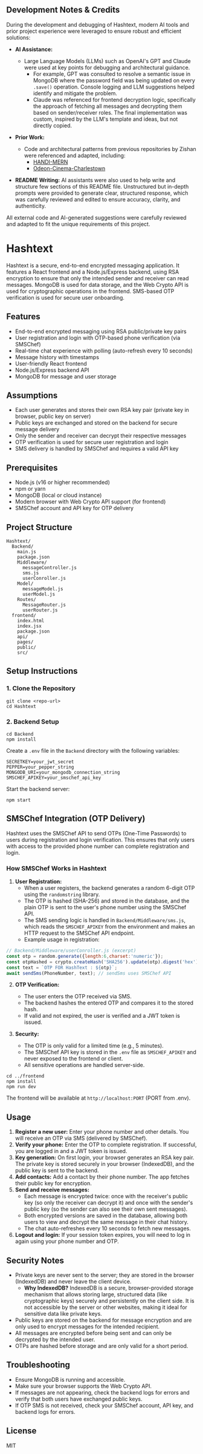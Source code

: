 ## Development Notes & Credits

During the development and debugging of Hashtext, modern AI tools and prior project experience were leveraged to ensure robust and efficient solutions:

- **AI Assistance:**
  - Large Language Models (LLMs) such as OpenAI's GPT and Claude were used at key points for debugging and architectural guidance.
    - For example, GPT was consulted to resolve a semantic issue in MongoDB where the password field was being updated on every `.save()` operation. Console logging and LLM suggestions helped identify and mitigate the problem.
    - Claude was referenced for frontend decryption logic, specifically the approach of fetching all messages and decrypting them based on sender/receiver roles. The final implementation was custom, inspired by the LLM's template and ideas, but not directly copied.
- **Prior Work:**
  - Code and architectural patterns from previous repositories by Zishan were referenced and adapted, including:
    - [HANDI-MERN](https://github.com/zishankhan-dot/HANDI-MERN)
    - [Odeon-Cinema-Charlestown](https://github.com/zishankhan-dot/Odeon-Cinema-Charlestown)


- **README Writing:**
AI assistants were also used to help write and structure few sections of this README file. Unstructured but in-depth prompts were provided to generate clear, structured response, which was carefully reviewed and edited to ensure accuracy, clarity, and authenticity. 

All external code and AI-generated suggestions were carefully reviewed and adapted to fit the unique requirements of this project.

# Hashtext

Hashtext is a secure, end-to-end encrypted messaging application. It features a React frontend and a Node.js/Express backend, using RSA encryption to ensure that only the intended sender and receiver can read messages. MongoDB is used for data storage, and the Web Crypto API is used for cryptographic operations in the frontend. SMS-based OTP verification is used for secure user onboarding.


## Features
- End-to-end encrypted messaging using RSA public/private key pairs
- User registration and login with OTP-based phone verification (via SMSChef)
- Real-time chat experience with polling (auto-refresh every 10 seconds)
- Message history with timestamps
- User-friendly React frontend
- Node.js/Express backend API
- MongoDB for message and user storage


## Assumptions
- Each user generates and stores their own RSA key pair (private key in browser, public key on server)
- Public keys are exchanged and stored on the backend for secure message delivery
- Only the sender and receiver can decrypt their respective messages
- OTP verification is used for secure user registration and login
- SMS delivery is handled by SMSChef and requires a valid API key


## Prerequisites
- Node.js (v16 or higher recommended)
- npm or yarn
- MongoDB (local or cloud instance)
- Modern browser with Web Crypto API support (for frontend)
- SMSChef account and API key for OTP delivery

## Project Structure

```
Hashtext/
  Backend/
    main.js
    package.json
    Middleware/
      messageController.js
      sms.js
      userConroller.js
    Model/
      messageModel.js
      userModel.js
    Routes/
      MessageRouter.js
      userRouter.js
  frontend/
    index.html
    index.jsx
    package.json
    api/
    pages/
    public/
    src/
```

## Setup Instructions

### 1. Clone the Repository

```
git clone <repo-url>
cd Hashtext
```

### 2. Backend Setup

```
cd Backend
npm install
```



Create a `.env` file in the `Backend` directory with the following variables:

```
SECRETKEY=your_jwt_secret
PEPPER=your_pepper_string
MONGODB_URI=your_mongodb_connection_string
SMSCHEF_APIKEY=your_smschef_api_key
```


Start the backend server:

```
npm start
```


## SMSChef Integration (OTP Delivery)

Hashtext uses the SMSChef API to send OTPs (One-Time Passwords) to users during registration and login verification. This ensures that only users with access to the provided phone number can complete registration and login.

### How SMSChef Works in Hashtext

1. **User Registration:**
   - When a user registers, the backend generates a random 6-digit OTP using the `randomstring` library.
   - The OTP is hashed (SHA-256) and stored in the database, and the plain OTP is sent to the user's phone number using the SMSChef API.
   - The SMS sending logic is handled in `Backend/Middleware/sms.js`, which reads the `SMSCHEF_APIKEY` from the environment and makes an HTTP request to the SMSChef API endpoint.
   - Example usage in registration:

```js
// Backend/Middleware/userConroller.js (excerpt)
const otp = random.generate({length:6,charset:'numeric'});
const otpHashed = crypto.createHash('SHA256').update(otp).digest('hex');
const text = `OTP FOR HashText : ${otp}`;
await sendSms(PhoneNumber, text); // sendSms uses SMSChef API
```

2. **OTP Verification:**
   - The user enters the OTP received via SMS.
   - The backend hashes the entered OTP and compares it to the stored hash.
   - If valid and not expired, the user is verified and a JWT token is issued.

3. **Security:**
   - The OTP is only valid for a limited time (e.g., 5 minutes).
   - The SMSChef API key is stored in the `.env` file as `SMSCHEF_APIKEY` and never exposed to the frontend or client.
   - All sensitive operations are handled server-side.


```
cd ../frontend
npm install
npm run dev
```

The frontend will be available at `http://localhost:PORT` (PORT from .env).


## Usage

1. **Register a new user:** Enter your phone number and other details. You will receive an OTP via SMS (delivered by SMSChef).
2. **Verify your phone:** Enter the OTP to complete registration. If successful, you are logged in and a JWT token is issued.
3. **Key generation:** On first login, your browser generates an RSA key pair. The private key is stored securely in your browser (IndexedDB), and the public key is sent to the backend.
4. **Add contacts:** Add a contact by their phone number. The app fetches their public key for encryption.
5. **Send and receive messages:**
   - Each message is encrypted twice: once with the receiver's public key (so only the receiver can decrypt it) and once with the sender's public key (so the sender can also see their own sent messages).
   - Both encrypted versions are saved in the database, allowing both users to view and decrypt the same message in their chat history.
   - The chat auto-refreshes every 10 seconds to fetch new messages.
6. **Logout and login:** If your session token expires, you will need to log in again using your phone number and OTP.



## Security Notes
- Private keys are never sent to the server; they are stored in the browser (IndexedDB) and never leave the client device.
  - **Why IndexedDB?** IndexedDB is a secure, browser-provided storage mechanism that allows storing large, structured data (like cryptographic keys) securely and persistently on the client side. It is not accessible by the server or other websites, making it ideal for sensitive data like private keys.
- Public keys are stored on the backend for message encryption and are only used to encrypt messages for the intended recipient.
- All messages are encrypted before being sent and can only be decrypted by the intended user.
- OTPs are hashed before storage and are only valid for a short period.


## Troubleshooting
- Ensure MongoDB is running and accessible.
- Make sure your browser supports the Web Crypto API.
- If messages are not appearing, check the backend logs for errors and verify that both users have exchanged public keys.
- If OTP SMS is not received, check your SMSChef account, API key, and backend logs for errors.

## License

MIT

